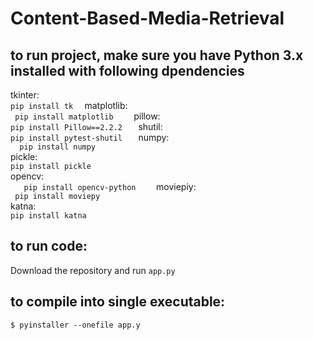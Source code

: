 # Content-Based-Media-Retrieval  
## to run project, make sure you have Python 3.x installed with following dpendencies   
 tkinter:    
  ` pip install tk   `
matplotlib:       
 `  pip install matplotlib     `
pillow:   
  ` pip install Pillow==2.2.2    `
shutil:   
  ` pip install pytest-shutil    `
numpy:   
 `   pip install numpy   `     
pickle:    
   ` pip install pickle     `     
opencv:       
`    pip install opencv-python     `
moviepiy:      
  `  pip install moviepy    `    
katna:       
   ` pip install katna   `   


## to run code:
Download the repository and run `app.py`

## to compile into single executable:   
 `$ pyinstaller --onefile app.y   `
